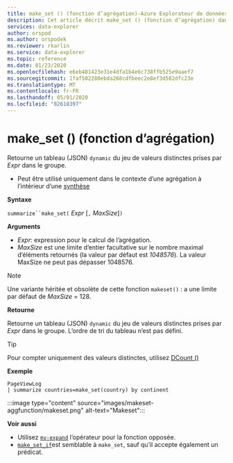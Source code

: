 ```yaml
---
title: make_set () (fonction d’agrégation)-Azure Explorateur de données | Microsoft Docs
description: Cet article décrit make_set () (fonction d’agrégation) dans Azure Explorateur de données.
services: data-explorer
author: orspod
ms.author: orspodek
ms.reviewer: rkarlin
ms.service: data-explorer
ms.topic: reference
ms.date: 01/23/2020
ms.openlocfilehash: e6eb481423e31e4dfa1b4e6c738ffb525e9aaef7
ms.sourcegitcommit: 1faf502280ebda268cdfbeec2e8ef3d582dfc23e
ms.translationtype: MT
ms.contentlocale: fr-FR
ms.lasthandoff: 05/01/2020
ms.locfileid: "82618397"
---
```

# <a name="make_set-aggregation-function"></a>make_set () (fonction d’agrégation)

Retourne un tableau (JSON) `dynamic` du jeu de valeurs distinctes prises par *Expr* dans le groupe.

* Peut être utilisé uniquement dans le contexte d’une agrégation à l’intérieur d’une [synthèse](summarizeoperator.md)

**Syntaxe**

`summarize``make_set(` *Expr* [`,` *MaxSize*]`)`

**Arguments**

* *Expr*: expression pour le calcul de l’agrégation.
* *MaxSize* est une limite d’entier facultative sur le nombre maximal d’éléments retournés (la valeur par défaut est *1048576*). La valeur MaxSize ne peut pas dépasser 1048576.

> [!NOTE]
> Une variante héritée et obsolète de cette fonction `makeset()` : a une limite par défaut de *MaxSize* = 128.

**Retourne**

Retourne un tableau (JSON) `dynamic` du jeu de valeurs distinctes prises par *Expr* dans le groupe.
L’ordre de tri du tableau n’est pas défini.

> [!TIP]
> Pour compter uniquement des valeurs distinctes, utilisez [DCount ()](dcount-aggfunction.md)

**Exemple**

```kusto
PageViewLog 
| summarize countries=make_set(country) by continent
```

:::image type="content" source="images/makeset-aggfunction/makeset.png" alt-text="Makeset":::

**Voir aussi**

* Utilisez [`mv-expand`](./mvexpandoperator.md) l’opérateur pour la fonction opposée.
* [`make_set_if`](./makesetif-aggfunction.md)est semblable à `make_set`, sauf qu’il accepte également un prédicat.